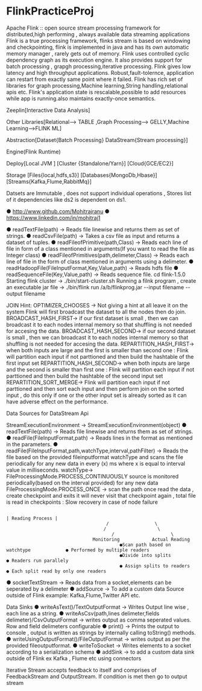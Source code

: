 # FlinkPracticeProj
Apache Flink :: open source stream processing framework for distributed,high performing , always available data streaming applications
Flink is a true processing framework, flinks stream is based on windowing and checkpointing, flink is implemented in java and has its own automatic memory manager , rarely gets out of memory. Flink uses controlled cyclic dependency graph as its execution engine.
It also provides support for batch processing , grapgh processing,iterative processing.
Flink gives low latency and high throughput applications. Robust,fault-tolernce, application can restart from exactly same point where it failed.
Flink has rich set of libraries for graph processing,Machine learning,String handling,relational apis etc.
Flink's application state is rescalable,possible to add resources while app is running.also maintains exactly-once semantics.

Zeeplin[Interactive Data Analysis]

Other Libraries[Relational--> TABLE ,Graph Processing--> GELLY,Machine Learning-->FLINK ML]

Abstraction[Dataset{Batch Processing} DataStream{Stream processing}]

Engine(Flink Runtime)

Deploy[Local JVM ] [Cluster {Standalone/Yarn}]	 [Cloud{GCE/EC2}]

Storage [Files{local,hdfs,s3}] [Databases{MongoDb,Hbase}] [Streams{Kafka,Flume,RabbitMq}]

Datsets are Immutable , does not support individual operations , Stores list of it dependencies like ds2 is dependent on ds1.

●	http://www.github.com/Mohitrajranu 
●	https://www.linkedin.com/in/mohitraj1

● readTextFile(path) -> Reads file linewise and returns them as set of strings.
● readCsvFile(path) -> Takes a csv file as input and returns a dataset of tuples.
● readFileofPrimitive(path,Class) -> Reads each line of file in form of a class mentioned in arguments(If you want to read the file as Integer class)
● readFileofPrimitives(path,delimeter,Class) -> Reads each line of file in the form of class mentioned in arguments using a delimeter.
● readHadoopFile(FileInputFormat,Key,Value,path) -> Reads hdfs file
● readSequenceFile(Key,Value,path) -> Reads sequence file.
cd flink-1.5.0
Starting flink cluster -> ./bin/start-cluster.sh
Running a filnk program , create an executable jar file -> ./bin/flink run /a/b/flinkprog.jar --input filename --output filename

JOIN Hint: 
OPTIMIZER_CHOOSES -> Not giving a hint at all leave it on the system
Flink will first broadcast the dataset to all the nodes then do join.
BROADCAST_HASH_FIRST-> if our first dataset is small , then we can broadcast it to each nodes internal memory so that shuffling is not needed for accesing the data.
BROADCAST_HASH_SECOND-> if our second dataset is small , then we can broadcast it to each nodes internal memory so that shuffling is not needed for accesing the data.
REPARTITION_HASH_FIRST-> when both inputs are large and the first is smaller than second one : Flink will partition each input if not parttioned and then build the hashtable of the first input set
REPARTITION_HASH_SECOND-> when both inputs are large and the second is smaller than first one : Flink will partition each input if not parttioned and then build the hashtable of the second input set
REPARTITION_SORT_MERGE-> Flink will partition each input if not parttioned and then sort each input and then perform join on the sorted input , do this only if one or the other input set is already sorted as it can have adverse effect on the performance.

Data Sources for DataStream Api

StreamExecutionEnvironment -> StreamExecutionEnvironment(object)<method>
● readTextFile(path) -> Reads file linewise and returns them as set of strings.
● readFile(FileInputFormat,path) -> Reads lines in the format as mentioned in the parameters.
● readFile(FileInputFormat,path,watchType,interval,pathFilter) -> Reads the file based on the provided fileinputformat watchType and scans the file periodically for any new data in every (x) ms where x is equal to interval value in milliseconds.
watchType-> FileProcessingMode.PROCESS_CONTINUOUSLY source is monitored periodically(based on the interval provided) for any new data 
FileProcessingMode.PROCESS_ONCE -> scan the path once read the data , create checkpoint and exits it will never visit that checkpoint again , total file is read in checkpoints : Slow recovery in case of node failure
                                                               


                                                                                  | Reading Process |
										 /                 \
										/                   \
									       /                     \
									Monitoring            Actual Reading
				                              ●Scan path based on watchtype             ● Performed by multiple readers
				                              ●Divide into splits                       ● Readers run parallely
				                              ● Assign splits to readers                ● Each split read by only one readers
							      
							      
● socketTextStream -> Reads data from a socket,elements can be seperated by a delimeter
● addSource -> To add a custom data Source outside of Flink example: Kafka,Flume,Twitter API etc.

Data Sinks
● writeAsText()/TextOutputFormat -> Writes Output line wise , each line as a string.
● writeAsCsv(path,lines delimeter,fields delimeter)/CsvOutputFormat -> writes output as comma seperated values. Row and field delimeters configurable
● print() -> Prints the output to console , output is written as strings by internally calling toString() methods.
● writeUsingOutputFormat()/FileOutputFormat -> writes output as per the provided fileoutputformat.
● writeToSocket -> Writes elements to a socket according to a serialization schema
● addSink -> to add a custom data sink outside of Flink ex Kafka , Flume etc using connectors

Iterative Stream accepts feedback to itself and comprises of FeedbackStream and OutputStream. If condition is met then go to output stream
